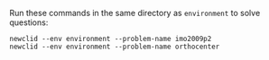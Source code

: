Run these commands in the same directory as `environment` to solve questions:
```
newclid --env environment --problem-name imo2009p2
newclid --env environment --problem-name orthocenter
```